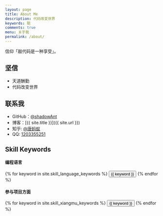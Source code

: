 ```yaml
---
layout: page
title: About Me
description: 代码改变世界
keywords: 聪
comments: true
menu: 关于我
permalink: /about/
---
```


信仰「敲代码是一种享受」。

## 坚信

* 天道酬勤
* 代码改变世界

## 联系我

* GitHub：[@shadowAnt](https://github.com/shadowAnt)
* 博客：[{{ site.title }}]({{ site.url }})
* 知乎: [@唐蚂蚁](https://www.zhihu.com/people/tang-ma-yi-61/activities)
* QQ: [1203355251]()

## Skill Keywords

#### 编程语言
<div class="btn-inline">
    {% for keyword in site.skill_language_keywords %}
    <button class="btn btn-outline" type="button">{{ keyword }}</button>
    {% endfor %}
</div>

#### 参与项目方面
<div class="btn-inline">
    {% for keyword in site.skill_xiangmu_keywords %}
    <button class="btn btn-outline" type="button">{{ keyword }}</button>
    {% endfor %}
</div>
